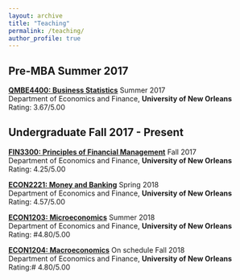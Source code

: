```yaml
---
layout: archive
title: "Teaching"
permalink: /teaching/
author_profile: true
---
```


## Pre-MBA Summer 2017

<b>[QMBE4400: Business Statistics](http://www.uno.edu/registrar/catalog/1617catalog/courses-of-instruction/QMBE.aspx)</b> Summer 2017<br>
Department of Economics and Finance, <b>University of New Orleans</b><br>
Rating: 3.67/5.00

## Undergraduate Fall 2017 - Present

<b>[FIN3300: Principles of Financial Management](http://www.uno.edu/registrar/catalog/1617catalog/courses-of-instruction/FIN.aspx)</b> Fall 2017<br>
Department of Economics and Finance, <b>University of New Orleans</b><br>
Rating: 4.25/5.00

<b>[ECON2221: Money and Banking](http://www.uno.edu/registrar/catalog/1617catalog/courses-of-instruction/ECON.aspx)</b> Spring 2018<br>
Department of Economics and Finance, <b>University of New Orleans</b><br>
Rating: 4.57/5.00

<b>[ECON1203: Microeconomics](http://www.uno.edu/registrar/catalog/1617catalog/courses-of-instruction/ECON.aspx)</b> Summer 2018<br>
Department of Economics and Finance, <b>University of New Orleans</b><br>
Rating: #4.80/5.00

<b>[ECON1204: Macroeconomics](http://www.uno.edu/registrar/catalog/1617catalog/courses-of-instruction/ECON.aspx)</b> On schedule Fall 2018<br>
Department of Economics and Finance, <b>University of New Orleans</b><br>
Rating:# 4.80/5.00

